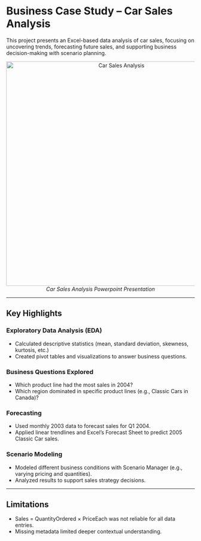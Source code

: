 # Business Case Study – Car Sales Analysis

This project presents an Excel-based data analysis of car sales, focusing on uncovering trends, forecasting future sales, and supporting business decision-making with scenario planning.

<p align="center">
  <a href="https://onedrive.live.com/personal/86eafb78d9f723f5/_layouts/15/Doc.aspx?sourcedoc=%7B11327cf1-4821-497c-a2ab-dc6f5bc7c3b2%7D&action=default&redeem=aHR0cHM6Ly8xZHJ2Lm1zL3AvYy84NmVhZmI3OGQ5ZjcyM2Y1L0VmRjhNaEVoU0h4Sm9xdmNiMXZIdzdJQlg5N1c2bFRZY2NLLVItNnBfUEZiNGc_ZT10T3JrWEQ&slrid=567791a1-a0fa-8000-8d8e-e21325a47301&originalPath=aHR0cHM6Ly8xZHJ2Lm1zL3AvYy84NmVhZmI3OGQ5ZjcyM2Y1L0VmRjhNaEVoU0h4Sm9xdmNiMXZIdzdJQlg5N1c2bFRZY2NLLVItNnBfUEZiNGc_cnRpbWU9dkwtSGJTUjAzVWc&CID=4c4c8950-9942-4117-b38c-6adbf85024a9&_SRM=0%3AG%3A107&file=Business%20Case%20Study%20-%20Car%20Sale.pptx" target="_blank">
    <img src="https://github.com/user-attachments/assets/45a0522b-32d7-418b-a064-634eaff2acb9" alt="Car Sales Analysis" width="600"/>
  </a>
  <br>
  <em>Car Sales Analysis Powerpoint Presentation</em>
</p>

---

## Key Highlights

### Exploratory Data Analysis (EDA)
- Calculated descriptive statistics (mean, standard deviation, skewness, kurtosis, etc.)
- Created pivot tables and visualizations to answer business questions.

### Business Questions Explored
- Which product line had the most sales in 2004?
- Which region dominated in specific product lines (e.g., Classic Cars in Canada)?

### Forecasting
- Used monthly 2003 data to forecast sales for Q1 2004.
- Applied linear trendlines and Excel’s Forecast Sheet to predict 2005 Classic Car sales.

### Scenario Modeling
- Modeled different business conditions with Scenario Manager (e.g., varying pricing and quantities).
- Analyzed results to support sales strategy decisions.

---

## Limitations
- Sales = QuantityOrdered × PriceEach was not reliable for all data entries.
- Missing metadata limited deeper contextual understanding.
